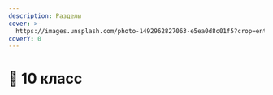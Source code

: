 ```yaml
---
description: Разделы
cover: >-
  https://images.unsplash.com/photo-1492962827063-e5ea0d8c01f5?crop=entropy&cs=srgb&fm=jpg&ixid=M3wxOTcwMjR8MHwxfHNlYXJjaHw3fHxwaHlzaWNzfGVufDB8fHx8MTcwMTYzMjc0NHww&ixlib=rb-4.0.3&q=85
coverY: 0
---
```


# 📙 10 класс

